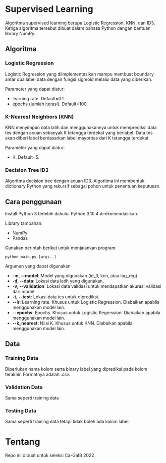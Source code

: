 # Supervised Learning
Algoritma supervised learning berupa Logistic Regression, KNN, dan ID3. Ketiga algoritma tersebut dibuat dalam bahasa Python dengan bantuan library NumPy.

## Algoritma
### Logistic Regression
Logistic Regression yang diimplementasikan mampu membuat boundary antar dua label data dengan fungsi sigmoid melalui data yang diberikan.

Parameter yang dapat diatur:
- learning rate. Default=0.1.
- epochs (jumlah iterasi). Default=100.

### K-Nearest Neighbors (KNN)
KNN menyimpan data latih dan menggunakannya untuk memprediksi data tes dengan acuan sebanyak K tetangga terdekat yang berlabel. Data tes akan diberi label berdasarkan label mayoritas dari K tetangga terdekat.

Parameter yang dapat diatur:
- K. Default=5.

### Decision Tree ID3
Algoritma decision tree dengan acuan ID3. Algoritma ini membentuk dictionary Python yang rekursif sebagai pohon untuk penentuan keputusan.

## Cara penggunaan

Install Python 3 terlebih dahulu. Python 3.10.4 direkomendasikan.

Library tambahan:
- NumPy
- Pandas

Gunakan perintah berikut untuk menjalankan program

    python main.py [args..]

Argumen yang dapat digunakan

- **-m, --model**: Model yang digunakan (id_3, knn, atau log_reg).
- **-d, --data**: Lokasi data latih yang digunakan.
- **-v, --validation**: Lokasi data validasi untuk mendapatkan akurasi validasi dari model.
- **-t, --test**: Lokasi data tes untuk diprediksi.
- **--lr**: Learning rate. Khusus untuk Logistic Regression. Diabaikan apabila menggunakan model lain.
- **--epochs**: Epochs. Khusus untuk Logistic Regression. Diabaikan apabila menggunakan model lain.
- **--k_nearest**: Nilai K. Khusus untuk KNN. Diabaikan apabila menggunakan model lain.

## Data

### Training Data
Diperlukan nama kolom serta binary label yang diprediksi pada kolom terakhir. Formatnya adalah .csv.

### Validation Data
Sama seperti training data

### Testing Data
Sama seperti training data tetapi tidak boleh ada kolom label.


# Tentang
Repo ini dibuat untuk seleksi Ca-GaIB 2022